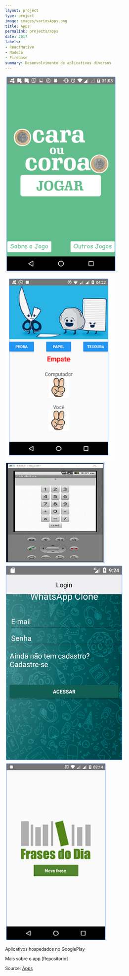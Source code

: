 ```yaml
---
layout: project
type: project
image: images/variosApps.png
title: Apps
permalink: projects/apps
date: 2017
labels:
- ReactNative
- NodeJS
- Firebase
summary: Desenvolvimento de aplicativos diversos
---
```


<div class="ui small rounded images">
  <img class="ui image" src="../images/caraCoroa.jpg">
  <img class="ui image" src="../images/tesouraPapel.png">
  <img class="ui image" src="../images/calculadora.png">
  <img class="ui image" src="../images/whatsappClone.png">
  <img class="ui image" src="../images/frases.png">
</div>

Aplicativos hospedados no GooglePlay

Mais sobre o app [Repositorio]

Source: <a href="https://github.com/alexjosesilva/Curso-React-Native">
	<i class="large github icon"></i> Apps
</a>

